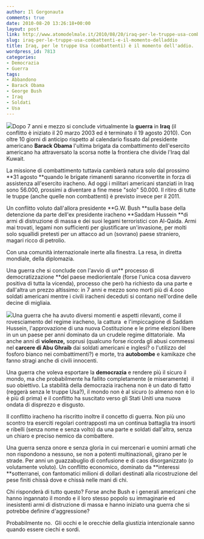 ```yaml
---
author: Il Gorgonauta
comments: true
date: 2010-08-20 13:26:18+00:00
layout: post
link: http://www.atomodelmale.it/2010/08/20/iraq-per-le-truppe-usa-combattenti-e-il-momento-delladdio/
slug: iraq-per-le-truppe-usa-combattenti-e-il-momento-delladdio
title: Iraq, per le truppe Usa (combattenti) è il momento dell'addio.
wordpress_id: 7813
categories:
- Democrazia
- Guerra
tags:
- Abbandono
- Barack Obama
- George Bush
- Iraq
- Soldati
- Usa
---
```


[![](http://www.atomodelmale.it/wp-content/uploads/2010/08/iraq-ritiro-300x211.jpg)](http://www.atomodelmale.it/wp-content/uploads/2010/08/iraq-ritiro.jpg)Dopo 7 anni e mezzo si conclude virtualmente la **guerra** in **Iraq** (il conflitto è iniziato il 20 marzo 2003 ed è terminato il 19 agosto 2010). Con oltre 10 giorni di anticipo rispetto al calendario fissato dal presidente americano **Barack Obama** l'ultima brigata da combattimento dell'esercito americano ha attraversato la scorsa notte la frontiera che divide l'Iraq dal Kuwait.

La missione di combattimento tuttavia cambierà natura solo dal prossimo **31 agosto **quando le brigate rimanenti saranno riconvertite in forza di assistenza all'esercito iracheno. Ad oggi i militari americani stanziati in Iraq sono 56.000, prossimi a diventare a fine mese "solo" 50.000. Il ritiro di tutte le truppe (anche quelle non combattenti) è previsto invece per il 2011.

Un conflitto voluto dall'allora presidente **G.W. Bush **sulla base della detenzione da parte dell'ex presidente iracheno **Saddam Hussein **di armi di distruzione di massa e dei suoi legami terroristici con Al-Qaida. Armi mai trovati, legami non sufficienti per giustificare un'invasione, per molti solo squallidi pretesti per un attacco ad un (sovrano) paese straniero, magari ricco di petrolio.

Con una comunità internazionale inerte alla finestra. La resa, in diretta mondiale, della diplomazia.<!-- more -->



Una guerra che si conclude con l'avvio di un** processo di democratizzazione **del paese mediorientale (forse l'unica cosa davvero positiva di tutta la vicenda), processo che però ha richiesto da una parte e dall'altra un prezzo altissimo: in 7 anni e mezzo sono morti più di 4.ooo soldati americani mentre i civili iracheni deceduti si contano nell'ordine delle decine di migliaia.

[![](http://www.atomodelmale.it/wp-content/uploads/2010/08/saddam1-162x300.jpg)](http://www.atomodelmale.it/wp-content/uploads/2010/08/saddam1.jpg)Una guerra che ha avuto diversi momenti e aspetti rilevanti, come il rovesciamento del regime iracheno, la cattura  e l'impiccagione di Saddam Hussein, l'approvazione di una nuova Costituzione e le prime elezioni libere in un un paese per anni dominato da un crudele regime dittatoriale.  Ma anche anni di **violenze,** soprusi (qualcuno forse ricorda gli abusi commessi nel **carcere di Abu Ghraib** dai soldati americani e inglesi? o l'utilizzo del fosforo bianco nei combattimenti?) e morte, tra **autobombe** e kamikaze che fanno stragi anche di civili innocenti.

Una guerra che voleva esportare la **democrazia** e rendere più il sicuro il mondo, ma che probabilmente ha fallito completamente (e miseramente)  il suo obiettivo. La stabilità della democrazia irachena non è un dato di fatto (reggerà senza le truppe Usa?), il mondo non è al sicuro (o almeno non è lo è più di prima) e il conflitto ha suscitato verso gli Stati Uniti una nuova ondata di disprezzo e disgusto.

Il conflitto iracheno ha riscritto inoltre il concetto di guerra. Non più uno scontro tra eserciti regolari contrapposti ma un continua battaglia tra insorti e ribelli (senza nome e senza volto) da una parte e soldati dall'altra, senza un chiaro e preciso nemico da combattere.

Una guerra senza onore e senza gloria in cui mercenari e uomini armati che non rispondono a nessuno, se non a potenti multinazionali, girano per le strade. Per anni un guazzabuglio di confusione e di caos disorganizzato (o volutamente voluto). Un conflitto economico, dominato da **interessi **sotterranei, con fantomatici milioni di dollari destinati alla ricostruzione del pese finiti chissà dove e chissà nelle mani di chi.

Chi risponderà di tutto questo? Forse anche Bush e i generali americani che hanno ingannato il mondo e il loro stesso popolo su immaginarie ed inesistenti armi di distruzione di massa e hanno iniziato una guerra che si potrebbe definire d'aggressione?

Probabilmente no.  Gli occhi e le orecchie della giustizia intenzionale sanno quando essere ciechi e sordi.
